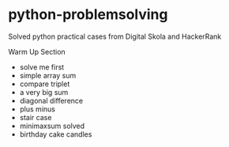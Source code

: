 # python-problemsolving
Solved python practical cases from Digital Skola and HackerRank

Warm Up Section
- solve me first
- simple array sum
- compare triplet
- a very big sum
- diagonal difference
- plus minus
- stair case
- minimaxsum solved
- birthday cake candles
